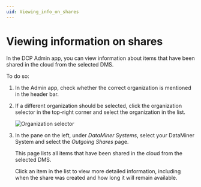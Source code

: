 ```yaml
---
uid: Viewing_info_on_shares
---
```


# Viewing information on shares

In the DCP Admin app, you can view information about items that have been shared in the cloud from the selected DMS.

To do so:

1. In the Admin app, check whether the correct organization is mentioned in the header bar.

1. If a different organization should be selected, click the organization selector in the top-right corner and select the organization in the list.

   ![Organization selector](~/user-guide/images/CloudAdmin_Selector.png)

1. In the pane on the left, under *DataMiner Systems*, select your DataMiner System and select the *Outgoing Shares* page.

   This page lists all items that have been shared in the cloud from the selected DMS.

   Click an item in the list to view more detailed information, including when the share was created and how long it will remain available.
